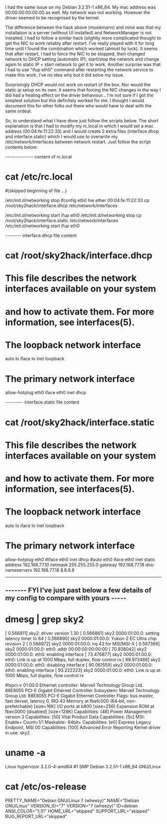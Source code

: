 I had the same issue on my Debian 3.2.51-1 x86_64. My mac address was 00:00:00:00:00:00 as well. My network was not working. However the driver seemed to be recognised by the kernel.

The difference between the hack above (musikmann) and mine was that my installation is a server (without UI installed) and NetworkManager is not installed. I had to follow a similar hack (slightly more complicated though) to get the NIC to work reliably after restart. I've really played with it for long time until I found the combination which worked (almost by luck). It seems that after restart, I had to force the NIC to be stopped, then changed network to DHCP setting (automatic IP); start/stop the network and change again to static IP + start network to get it to work. Another surprise was that I had to use "ifup eth0" command after restarting the network service to make this work. I've no idea why but it did solve my issue. 

Surprisingly DHCP would not work on restart of the box. Nor would the static ip setup on its own. It seems that forcing the NIC changes in the way I did had a healing effect on the driver behaviour... I'm not sure if I got the simplest solution but this definitely worked for me. I thought I would document this for other folks out there who would have to deal with the same ordeal.

So, to understand what I have done just follow the scripts below. The short explanation is that I had to modify my rc.local in which I would set a mac address (00:04:fe:11:22:33) and I would create 2 extra files (interface.dhcp and interface.static) which I would use to overwrite my /etc/network/interfaces between network restart. Just follow the script contents below:

-------------- content of rc.local
# cat /etc/rc.local 
#(skipped beginning of file ...)

/etc/init.d/networking stop
ifconfig eth0 hw ether 00:04:fe:11:22:33
cp /root/sky2hack/interface.dhcp /etc/network/interfaces

/etc/init.d/networking start
ifup eth0
/etc/init.d/networking stop
cp /root/sky2hack/interface.static /etc/network/interfaces
/etc/init.d/networking start
ifup eth0

-------- interface.dhcp file content
# cat /root/sky2hack/interface.dhcp
# This file describes the network interfaces available on your system
# and how to activate them. For more information, see interfaces(5).

# The loopback network interface
auto lo
iface lo inet loopback

# The primary network interface
allow-hotplug eth0
iface eth0 inet dhcp


--------- interface.static file content
# cat /root/sky2hack/interface.static
# This file describes the network interfaces available on your system
# and how to activate them. For more information, see interfaces(5).

# The loopback network interface
auto lo
iface lo inet loopback

# The primary network interface
allow-hotplug eth0
#iface eth0 inet dhcp
#auto eth0
iface eth0 inet static
address 192.168.77.10
netmask 255.255.255.0
gateway 192.168.77.18
dns-nameservers 192.168.77.18 8.8.8.8





-------------------------------------------------------------------------------------------------
------- FYI I've just past below a few details of my config to compare with yours -----
-------------------------------------------------------------------------------------------------
# dmesg | grep sky2
[ 0.566811] sky2: driver version 1.30
[ 0.566861] sky2 0000:01:00.0: setting latency timer to 64
[ 0.566890] sky2 0000:01:00.0: Yukon-2 EC Ultra chip revision 2
[ 0.566972] sky2 0000:01:00.0: irq 43 for MSI/MSI-X
[ 0.567366] sky2 0000:01:00.0: eth0: addr 00:00:00:00:00:00
[ 70.938042] sky2 0000:01:00.0: eth0: enabling interface
[ 73.476877] sky2 0000:01:00.0: eth0: Link is up at 1000 Mbps, full duplex, flow control rx
[ 89.973488] sky2 0000:01:00.0: eth0: disabling interface
[ 90.061559] sky2 0000:01:00.0: eth0: enabling interface
[ 93.222223] sky2 0000:01:00.0: eth0: Link is up at 1000 Mbps, full duplex, flow control rx

#lspci-v
01:00.0 Ethernet controller: Marvell Technology Group Ltd. 88E8055 PCI-E Gigabit Ethernet Controller
Subsystem: Marvell Technology Group Ltd. 88E8055 PCI-E Gigabit Ethernet Controller
Flags: bus master, fast devsel, latency 0, IRQ 43
Memory at fbefc000 (64-bit, non-prefetchable) [size=16K]
I/O ports at b800 [size=256]
Expansion ROM at fbec0000 [disabled] [size=128K]
Capabilities: [48] Power Management version 3
Capabilities: [50] Vital Product Data
Capabilities: [5c] MSI: Enable+ Count=1/1 Maskable- 64bit+
Capabilities: [e0] Express Legacy Endpoint, MSI 00
Capabilities: [100] Advanced Error Reporting
Kernel driver in use: sky2

# uname -a
Linux hypervizor 3.2.0-4-amd64 #1 SMP Debian 3.2.51-1 x86_64 GNU/Linux

# cat /etc/os-release
PRETTY_NAME="Debian GNU/Linux 7 (wheezy)"
NAME="Debian GNU/Linux"
VERSION_ID="7"
VERSION="7 (wheezy)"
ID=debian
ANSI_COLOR="1;31"
HOME_URL="skipped"
SUPPORT_URL="skipped"
BUG_REPORT_URL="skipped"
